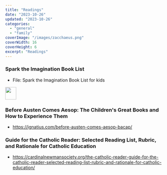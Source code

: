 ```yaml
---
title: "Readings"
date: "2023-10-26"
updated: "2023-10-26"
categories:
  - "general"
  - "family"
coverImage: "/images/zacchaeus.png"
coverWidth: 16
coverHeight: 6
excerpt: "Readings"
---
```

### Spark the Imagination Book List
* File: Spark the Imagination Book List for kids

<a target="pdf-view" href="/pdf/spark-the-Imagination-book-list-for-kids.pdf"><img src="/images/pdf.png" style="height:40px;width:35px" /></a>

### Before Austen Comes Aesop: The Children's Great Books and How to Experience Them
* https://ignatius.com/before-austen-comes-aesop-bacap/

### Guide for the Catholic Reader: Selected Reading List, Rubric, and Rationale for Catholic Education
* https://cardinalnewmansociety.org/the-catholic-reader-guide-for-the-catholic-reader-selected-reading-list-rubric-and-rationale-for-catholic-education/

